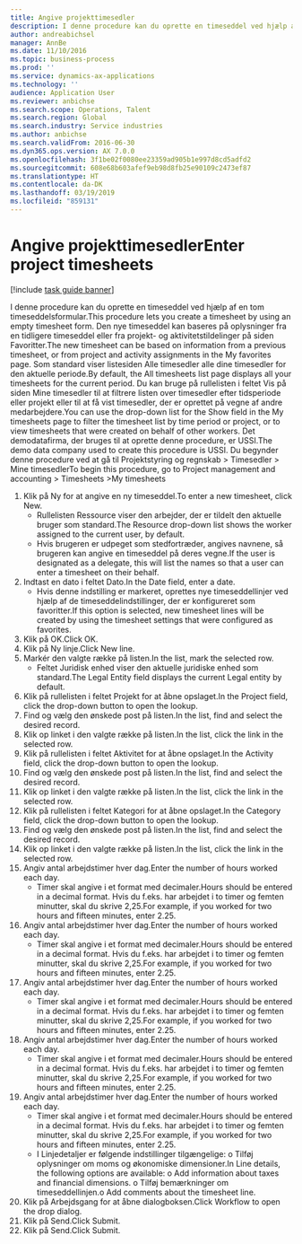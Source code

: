 ```yaml
---
title: Angive projekttimesedler
description: I denne procedure kan du oprette en timeseddel ved hjælp af en tom timeseddelsformular.
author: andreabichsel
manager: AnnBe
ms.date: 11/10/2016
ms.topic: business-process
ms.prod: ''
ms.service: dynamics-ax-applications
ms.technology: ''
audience: Application User
ms.reviewer: anbichse
ms.search.scope: Operations, Talent
ms.search.region: Global
ms.search.industry: Service industries
ms.author: anbichse
ms.search.validFrom: 2016-06-30
ms.dyn365.ops.version: AX 7.0.0
ms.openlocfilehash: 3f1be02f0080ee23359ad905b1e997d8cd5adfd2
ms.sourcegitcommit: 608e68b603afef9eb98d8fb25e90109c2473ef87
ms.translationtype: HT
ms.contentlocale: da-DK
ms.lasthandoff: 03/19/2019
ms.locfileid: "859131"
---
```

# <a name="enter-project-timesheets"></a><span data-ttu-id="1028d-103">Angive projekttimesedler</span><span class="sxs-lookup"><span data-stu-id="1028d-103">Enter project timesheets</span></span>

[!include [task guide banner](../../includes/task-guide-banner.md)]

<span data-ttu-id="1028d-104">I denne procedure kan du oprette en timeseddel ved hjælp af en tom timeseddelsformular.</span><span class="sxs-lookup"><span data-stu-id="1028d-104">This procedure lets you create a timesheet by using an empty timesheet form.</span></span> <span data-ttu-id="1028d-105">Den nye timeseddel kan baseres på oplysninger fra en tidligere timeseddel eller fra projekt- og aktivitetstildelinger på siden Favoritter.</span><span class="sxs-lookup"><span data-stu-id="1028d-105">The new timesheet can be based on information from a previous timesheet, or from project and activity assignments in the My favorites page.</span></span> <span data-ttu-id="1028d-106">Som standard viser listesiden Alle timesedler alle dine timesedler for den aktuelle periode.</span><span class="sxs-lookup"><span data-stu-id="1028d-106">By default, the All timesheets list page displays all your timesheets for the current period.</span></span> <span data-ttu-id="1028d-107">Du kan bruge på rullelisten i feltet Vis på siden Mine timesedler til at filtrere listen over timesedler efter tidsperiode eller projekt eller til at få vist timesedler, der er oprettet på vegne af andre medarbejdere.</span><span class="sxs-lookup"><span data-stu-id="1028d-107">You can use the drop-down list for the Show field in the My timesheets page to filter the timesheet list by time period or project, or to view timesheets that were created on behalf of other workers.</span></span> <span data-ttu-id="1028d-108">Det demodatafirma, der bruges til at oprette denne procedure, er USSI.</span><span class="sxs-lookup"><span data-stu-id="1028d-108">The demo data company used to create this procedure is USSI.</span></span> <span data-ttu-id="1028d-109">Du begynder denne procedure ved at gå til Projektstyring og regnskab > Timesedler > Mine timesedler</span><span class="sxs-lookup"><span data-stu-id="1028d-109">To begin this procedure, go to Project management and accounting > Timesheets >My timesheets</span></span>

1. <span data-ttu-id="1028d-110">Klik på Ny for at angive en ny timeseddel.</span><span class="sxs-lookup"><span data-stu-id="1028d-110">To enter a new timesheet, click New.</span></span>
    * <span data-ttu-id="1028d-111">Rullelisten Ressource viser den arbejder, der er tildelt den aktuelle bruger som standard.</span><span class="sxs-lookup"><span data-stu-id="1028d-111">The Resource drop-down list shows the worker assigned to the current user, by default.</span></span>  
    * <span data-ttu-id="1028d-112">Hvis brugeren er udpeget som stedfortræder, angives navnene, så brugeren kan angive en timeseddel på deres vegne.</span><span class="sxs-lookup"><span data-stu-id="1028d-112">If the user is designated as a delegate, this will list the names so that a user can enter a timesheet on their behalf.</span></span>  
2. <span data-ttu-id="1028d-113">Indtast en dato i feltet Dato.</span><span class="sxs-lookup"><span data-stu-id="1028d-113">In the Date field, enter a date.</span></span>
    * <span data-ttu-id="1028d-114">Hvis denne indstilling er markeret, oprettes nye timeseddellinjer ved hjælp af de timeseddelindstillinger, der er konfigureret som favoritter.</span><span class="sxs-lookup"><span data-stu-id="1028d-114">If this option is selected, new timesheet lines will be created by using the timesheet settings that were configured as favorites.</span></span>  
3. <span data-ttu-id="1028d-115">Klik på OK.</span><span class="sxs-lookup"><span data-stu-id="1028d-115">Click OK.</span></span>
4. <span data-ttu-id="1028d-116">Klik på Ny linje.</span><span class="sxs-lookup"><span data-stu-id="1028d-116">Click New line.</span></span>
5. <span data-ttu-id="1028d-117">Markér den valgte række på listen.</span><span class="sxs-lookup"><span data-stu-id="1028d-117">In the list, mark the selected row.</span></span>
    * <span data-ttu-id="1028d-118">Feltet Juridisk enhed viser den aktuelle juridiske enhed som standard.</span><span class="sxs-lookup"><span data-stu-id="1028d-118">The Legal Entity field displays the current Legal entity by default.</span></span>   
6. <span data-ttu-id="1028d-119">Klik på rullelisten i feltet Projekt for at åbne opslaget.</span><span class="sxs-lookup"><span data-stu-id="1028d-119">In the Project field, click the drop-down button to open the lookup.</span></span>
7. <span data-ttu-id="1028d-120">Find og vælg den ønskede post på listen.</span><span class="sxs-lookup"><span data-stu-id="1028d-120">In the list, find and select the desired record.</span></span>
8. <span data-ttu-id="1028d-121">Klik op linket i den valgte række på listen.</span><span class="sxs-lookup"><span data-stu-id="1028d-121">In the list, click the link in the selected row.</span></span>
9. <span data-ttu-id="1028d-122">Klik på rullelisten i feltet Aktivitet for at åbne opslaget.</span><span class="sxs-lookup"><span data-stu-id="1028d-122">In the Activity field, click the drop-down button to open the lookup.</span></span>
10. <span data-ttu-id="1028d-123">Find og vælg den ønskede post på listen.</span><span class="sxs-lookup"><span data-stu-id="1028d-123">In the list, find and select the desired record.</span></span>
11. <span data-ttu-id="1028d-124">Klik op linket i den valgte række på listen.</span><span class="sxs-lookup"><span data-stu-id="1028d-124">In the list, click the link in the selected row.</span></span>
12. <span data-ttu-id="1028d-125">Klik på rullelisten i feltet Kategori for at åbne opslaget.</span><span class="sxs-lookup"><span data-stu-id="1028d-125">In the Category field, click the drop-down button to open the lookup.</span></span>
13. <span data-ttu-id="1028d-126">Find og vælg den ønskede post på listen.</span><span class="sxs-lookup"><span data-stu-id="1028d-126">In the list, find and select the desired record.</span></span>
14. <span data-ttu-id="1028d-127">Klik op linket i den valgte række på listen.</span><span class="sxs-lookup"><span data-stu-id="1028d-127">In the list, click the link in the selected row.</span></span>
15. <span data-ttu-id="1028d-128">Angiv antal arbejdstimer hver dag.</span><span class="sxs-lookup"><span data-stu-id="1028d-128">Enter the number of hours worked each day.</span></span>
    * <span data-ttu-id="1028d-129">Timer skal angive i et format med decimaler.</span><span class="sxs-lookup"><span data-stu-id="1028d-129">Hours should be entered in a decimal format.</span></span>  <span data-ttu-id="1028d-130">Hvis du f.eks. har arbejdet i to timer og femten minutter, skal du skrive 2,25.</span><span class="sxs-lookup"><span data-stu-id="1028d-130">For example, if you worked for two hours and fifteen minutes, enter 2.25.</span></span>   
16. <span data-ttu-id="1028d-131">Angiv antal arbejdstimer hver dag.</span><span class="sxs-lookup"><span data-stu-id="1028d-131">Enter the number of hours worked each day.</span></span>
    * <span data-ttu-id="1028d-132">Timer skal angive i et format med decimaler.</span><span class="sxs-lookup"><span data-stu-id="1028d-132">Hours should be entered in a decimal format.</span></span>  <span data-ttu-id="1028d-133">Hvis du f.eks. har arbejdet i to timer og femten minutter, skal du skrive 2,25.</span><span class="sxs-lookup"><span data-stu-id="1028d-133">For example, if you worked for two hours and fifteen minutes, enter 2.25.</span></span>   
17. <span data-ttu-id="1028d-134">Angiv antal arbejdstimer hver dag.</span><span class="sxs-lookup"><span data-stu-id="1028d-134">Enter the number of hours worked each day.</span></span>
    * <span data-ttu-id="1028d-135">Timer skal angive i et format med decimaler.</span><span class="sxs-lookup"><span data-stu-id="1028d-135">Hours should be entered in a decimal format.</span></span>  <span data-ttu-id="1028d-136">Hvis du f.eks. har arbejdet i to timer og femten minutter, skal du skrive 2,25.</span><span class="sxs-lookup"><span data-stu-id="1028d-136">For example, if you worked for two hours and fifteen minutes, enter 2.25.</span></span>   
18. <span data-ttu-id="1028d-137">Angiv antal arbejdstimer hver dag.</span><span class="sxs-lookup"><span data-stu-id="1028d-137">Enter the number of hours worked each day.</span></span>
    * <span data-ttu-id="1028d-138">Timer skal angive i et format med decimaler.</span><span class="sxs-lookup"><span data-stu-id="1028d-138">Hours should be entered in a decimal format.</span></span>  <span data-ttu-id="1028d-139">Hvis du f.eks. har arbejdet i to timer og femten minutter, skal du skrive 2,25.</span><span class="sxs-lookup"><span data-stu-id="1028d-139">For example, if you worked for two hours and fifteen minutes, enter 2.25.</span></span>   
19. <span data-ttu-id="1028d-140">Angiv antal arbejdstimer hver dag.</span><span class="sxs-lookup"><span data-stu-id="1028d-140">Enter the number of hours worked each day.</span></span>
    * <span data-ttu-id="1028d-141">Timer skal angive i et format med decimaler.</span><span class="sxs-lookup"><span data-stu-id="1028d-141">Hours should be entered in a decimal format.</span></span>  <span data-ttu-id="1028d-142">Hvis du f.eks. har arbejdet i to timer og femten minutter, skal du skrive 2,25.</span><span class="sxs-lookup"><span data-stu-id="1028d-142">For example, if you worked for two hours and fifteen minutes, enter 2.25.</span></span>   
    * <span data-ttu-id="1028d-143">I Linjedetaljer er følgende indstillinger tilgængelige: o Tilføj oplysninger om moms og økonomiske dimensioner.</span><span class="sxs-lookup"><span data-stu-id="1028d-143">In Line details, the following options are available:  o  Add information about taxes and financial dimensions.</span></span>  <span data-ttu-id="1028d-144">o Tilføj bemærkninger om timeseddellinjen.</span><span class="sxs-lookup"><span data-stu-id="1028d-144">o    Add comments about the timesheet line.</span></span>  
20. <span data-ttu-id="1028d-145">Klik på Arbejdsgang for at åbne dialogboksen.</span><span class="sxs-lookup"><span data-stu-id="1028d-145">Click Workflow to open the drop dialog.</span></span>
21. <span data-ttu-id="1028d-146">Klik på Send.</span><span class="sxs-lookup"><span data-stu-id="1028d-146">Click Submit.</span></span>
22. <span data-ttu-id="1028d-147">Klik på Send.</span><span class="sxs-lookup"><span data-stu-id="1028d-147">Click Submit.</span></span>

